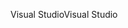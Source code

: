 <span data-ttu-id="72f2e-101">Visual Studio</span><span class="sxs-lookup"><span data-stu-id="72f2e-101">Visual Studio</span></span>